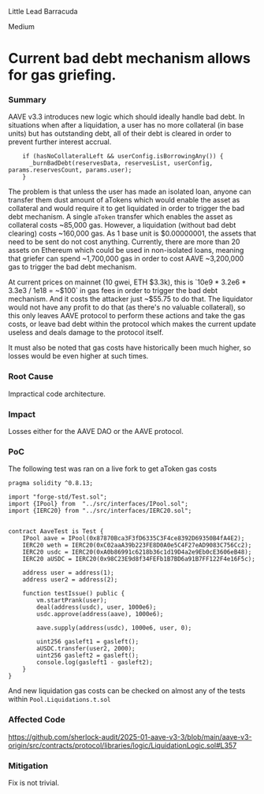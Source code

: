 Little Lead Barracuda

Medium

# Current bad debt mechanism allows for gas griefing.

### Summary
AAVE v3.3 introduces new logic which should ideally handle bad debt. In situations when after a liquidation, a user has no more collateral (in base units) but has outstanding debt, all of their debt is cleared in order to prevent further interest accrual.

```solidity
    if (hasNoCollateralLeft && userConfig.isBorrowingAny()) {
      _burnBadDebt(reservesData, reservesList, userConfig, params.reservesCount, params.user);
    }
```

The problem is that unless the user has made an isolated loan, anyone can transfer them dust amount of aTokens which would enable the asset as collateral and would require it to get liquidated in order to trigger the bad debt mechanism. A single `aToken` transfer which enables the asset as collateral costs ~85,000 gas. However, a liquidation (without bad debt clearing) costs ~160,000 gas. As 1 base unit is $0.00000001, the assets that need to be sent do not cost anything. Currently, there are more than 20 assets on Ethereum which could be used in non-isolated loans, meaning that griefer can spend ~1,700,000 gas in order to cost AAVE ~3,200,000 gas to trigger the bad debt mechanism.

At current prices on mainnet (10 gwei, ETH $3.3k), this is `10e9 * 3.2e6 * 3.3e3 / 1e18 = ~$100` in gas fees in order to trigger the bad debt mechanism. And it costs the attacker just ~$55.75 to do that. The liquidator would not have any profit to do that (as there's no valuable collateral), so this only leaves AAVE protocol to perform these actions and take the gas costs, or leave bad debt within the protocol which makes the current update useless and deals damage to the protocol itself.

It must also be noted that gas costs have historically been much higher, so losses would be even higher at such times. 


### Root Cause
Impractical code architecture.

### Impact
Losses either for the AAVE DAO or the AAVE protocol.

### PoC
The following test was ran on a live fork to get aToken gas costs
```solidity
pragma solidity ^0.8.13;

import "forge-std/Test.sol";
import {IPool} from  "../src/interfaces/IPool.sol"; 
import {IERC20} from "../src/interfaces/IERC20.sol";


contract AaveTest is Test {
    IPool aave = IPool(0x87870Bca3F3fD6335C3F4ce8392D69350B4fA4E2);
    IERC20 weth = IERC20(0xC02aaA39b223FE8D0A0e5C4F27eAD9083C756Cc2);
    IERC20 usdc = IERC20(0xA0b86991c6218b36c1d19D4a2e9Eb0cE3606eB48);
    IERC20 aUSDC = IERC20(0x98C23E9d8f34FEFb1B7BD6a91B7FF122F4e16F5c);

    address user = address(1);
    address user2 = address(2);

    function testIssue() public {
        vm.startPrank(user);
        deal(address(usdc), user, 1000e6); 
        usdc.approve(address(aave), 1000e6);

        aave.supply(address(usdc), 1000e6, user, 0);

        uint256 gasleft1 = gasleft();
        aUSDC.transfer(user2, 2000);
        uint256 gasleft2 = gasleft();
        console.log(gasleft1 - gasleft2);
    }
} 
```
And new liquidation gas costs can be checked on almost any of the tests within `Pool.Liquidations.t.sol`

### Affected Code 
https://github.com/sherlock-audit/2025-01-aave-v3-3/blob/main/aave-v3-origin/src/contracts/protocol/libraries/logic/LiquidationLogic.sol#L357

### Mitigation
Fix is not trivial.